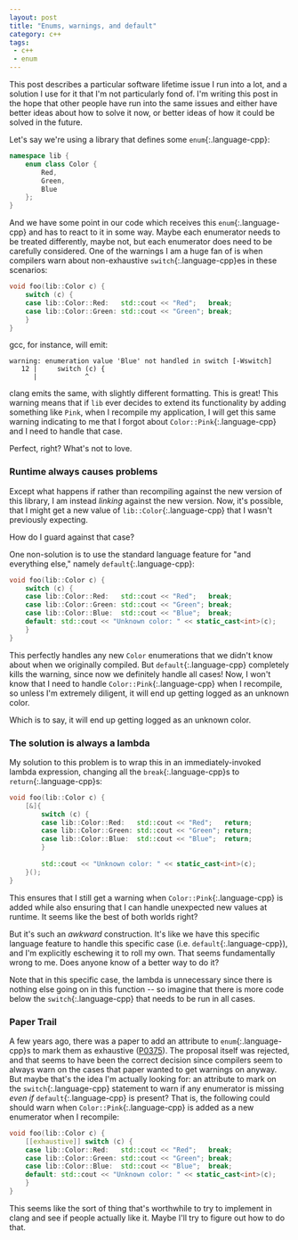```yaml
---
layout: post
title: "Enums, warnings, and default"
category: c++
tags:
 - c++
 - enum
--- 
```


This post describes a particular software lifetime issue I run into a lot, and
a solution I use for it that I'm not particularly fond of. I'm writing this post
in the hope that other people have run into the same issues and either have better
ideas about how to solve it now, or better ideas of how it could be solved in
the future.

Let's say we're using a library that defines some `enum`{:.language-cpp}:

```cpp
namespace lib {
    enum class Color {
        Red,
        Green,
        Blue
    };
}
```

And we have some point in our code which receives this `enum`{:.language-cpp}
and has to react to it in some way. Maybe each enumerator needs to be treated
differently, maybe not, but each enumerator does need to be carefully considered.
One of the warnings I am a huge fan of is when compilers warn about non-exhaustive
`switch`{:.language-cpp}es in these scenarios:

```cpp
void foo(lib::Color c) {
    switch (c) {
    case lib::Color::Red:   std::cout << "Red";   break;
    case lib::Color::Green: std::cout << "Green"; break;
    }
}
```

gcc, for instance, will emit:

```
warning: enumeration value 'Blue' not handled in switch [-Wswitch]
   12 |     switch (c) {
      |            ^
```

clang emits the same, with slightly different formatting. This is great! This
warning means that if `lib` ever decides to extend its functionality by adding
something like `Pink`, when I recompile my application, I will get this same
warning indicating to me that I forgot about `Color::Pink`{:.language-cpp} and
I need to handle that case.

Perfect, right? What's not to love.

### Runtime always causes problems

Except what happens if rather than recompiling against the new version of this
library, I am instead _linking_ against the new version. Now, it's possible,
that I might get a new value of `lib::Color`{:.language-cpp} that I wasn't
previously expecting.

How do I guard against that case?

One non-solution is to use the standard language feature for "and everything else,"
namely `default`{:.language-cpp}:

```cpp
void foo(lib::Color c) {
    switch (c) {
    case lib::Color::Red:   std::cout << "Red";   break;
    case lib::Color::Green: std::cout << "Green"; break;
    case lib::Color::Blue:  std::cout << "Blue";  break;
    default: std::cout << "Unknown color: " << static_cast<int>(c);
    }
}
```

This perfectly handles any new `Color` enumerations that we didn't know about
when we originally compiled. But `default`{:.language-cpp} completely kills the
warning, since now we definitely handle all cases! Now, I won't know that I need
to handle `Color::Pink`{:.language-cpp} when I recompile, so unless I'm extremely
diligent, it will end up getting logged as an unknown color.

Which is to say, it will end up getting logged as an unknown color.

### The solution is always a lambda

My solution to this problem is to wrap this in an immediately-invoked lambda
expression, changing all the `break`{:.language-cpp}s to `return`{:.language-cpp}s:

```cpp
void foo(lib::Color c) {
    [&]{
        switch (c) {
        case lib::Color::Red:   std::cout << "Red";   return;
        case lib::Color::Green: std::cout << "Green"; return;
        case lib::Color::Blue:  std::cout << "Blue";  return;
        }
    
        std::cout << "Unknown color: " << static_cast<int>(c);
    }();
}
```

This ensures that I still get a warning when `Color::Pink`{:.language-cpp} is
added while also ensuring that I can handle unexpected new values at runtime. It seems like the best of both worlds right?

But it's such an _awkward_ construction. It's like we have this specific language
feature to handle this specific case (i.e. `default`{:.language-cpp}), 
and I'm explicitly eschewing it to roll my own. That seems fundamentally
wrong to me. Does anyone know of a better way to do it?

Note that in this specific case, the lambda is unnecessary since there is nothing
else going on in this function -- so imagine that there is more code below the
`switch`{:.language-cpp} that needs to be run in all cases.

### Paper Trail

A few years ago, there was a paper to add an attribute to `enum`{:.language-cpp}s
to mark them as exhaustive ([P0375](https://wg21.link/p0375)). The proposal itself
was rejected, and that seems to have been the correct decision since compilers
seem to always warn on  the cases that paper wanted to get warnings on anyway.
But maybe that's the idea I'm actually looking for:
an attribute to mark on the `switch`{:.language-cpp}
statement to warn if any enumerator is missing _even if_ `default`{:.language-cpp}
is present? That is, the following could should warn when
`Color::Pink`{:.language-cpp} is added as a new enumerator when I recompile:

```cpp
void foo(lib::Color c) {
    [[exhaustive]] switch (c) {
    case lib::Color::Red:   std::cout << "Red";   break;
    case lib::Color::Green: std::cout << "Green"; break;
    case lib::Color::Blue:  std::cout << "Blue";  break;
    default: std::cout << "Unknown color: " << static_cast<int>(c);
    }
}
```

This seems like the sort of thing that's worthwhile to try to implement in clang
and see if people actually like it. Maybe I'll try to figure out how to do that.